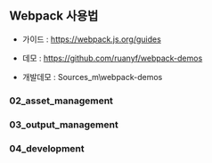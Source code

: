 ## Webpack 사용법

* 가이드 : https://webpack.js.org/guides

* 데모 : https://github.com/ruanyf/webpack-demos

* 개발데모 : Sources_m\webpack-demos

### 02_asset_management

### 03_output_management

### 04_development

